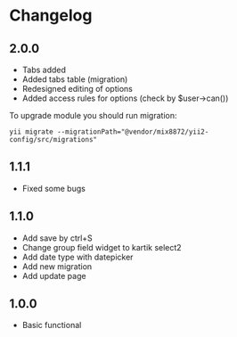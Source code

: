 # Changelog

## 2.0.0

- Tabs added
- Added tabs table (migration)
- Redesigned editing of options
- Added access rules for options (check by $user->can())

To upgrade module you should run migration:
```
yii migrate --migrationPath="@vendor/mix8872/yii2-config/src/migrations"
```

## 1.1.1

- Fixed some bugs

## 1.1.0

- Add save by ctrl+S
- Change group field widget to kartik select2
- Add date type with datepicker
- Add new migration
- Add update page

## 1.0.0

- Basic functional
